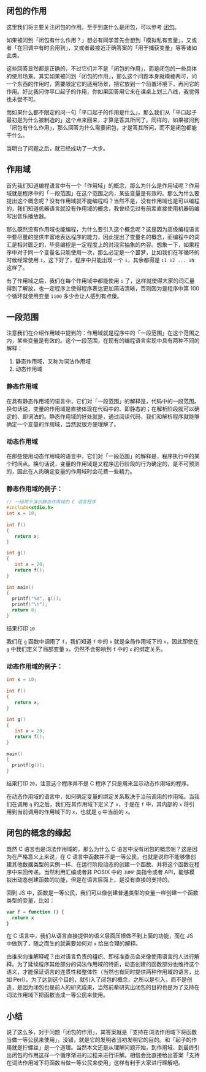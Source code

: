 ## 闭包的作用

这里我们将主要关注闭包的作用。至于到底什么是闭包，可以参考 [闭包](闭包.md)。

如果被问到「闭包有什么作用？」想必有同学首先会想到「模拟私有变量」，又或者「在回调中有时会用到」，又或者最接近正确答案的「用于捕获变量」等等诸如此类。

这些回答显然都是正确的，不过它们并不是「闭包的作用」，而是闭包的一些具体的使用场景。其实如果被问到「闭包的作用」，那么这个问题本身就模棱两可，问一个东西的作用时，需要限定它的适用场景，把它放到一个前置环境下，再问它的作用。好比我问你平口起子的作用，你如果回答用它来在课桌上划三八线，我觉得也未尝不可。

而如果什么都不限定的问一句「平口起子的作用是什么」，那么我们从「平口起子最初是为什么被制造的」这个点来回来，才算是答其所问了。同样的，如果被问到「闭包有什么作用」，那么回答为什么需要闭包，才是答其所问，而不是闭包都能干什么。

当明白了问题之后，就已经成功了一大步。

## 作用域

首先我们知道编程语言中有一个「作用域」的概念，那么为什么是作用域呢？作用域就是程序中的「一段范围」在这个范围之内，某些变量是有效的。那么为什么要提出这个概念呢？没有作用域就不能编程吗？当然不是，没有作用域也是可以编程的，我们知道机器语言就没有作用域的概念，我曾经见过有前辈直接使用机器码编写出音乐播放器。

那么既然没有作用域也能编程，为什么要引入这个概念呢？这是因为高级编程语言中要尽量的提供丰富地表达程序的能力，因此提出了变量名的概念，而编程中的词汇是相对匮乏的，毕竟编程是一定程度上的对现实抽象的内容。想象一下，如果程序中对于同一个变量名只能使用一次，那么必定是一个噩梦，比如我们在写循环的时候经常使用 `i`，这下好了，程序中只能出现一个 `i`，其余都得是 `i1 i2 ... iN` 这样了。

有了作用域之后，我们在每个作用域中都能使用 `i` 了，这样就使得大家的词汇量得到了解放，也一定程序上使得程序表达更加简洁清晰，否则因为是程序中第 100 个循环就使用变量 `i100` 多少会让人感到有点傻。

## 一段范围

注意我们在介绍作用域中提到的：作用域就是程序中的「一段范围」在这个范围之内，某些变量是有效的。这个一段范围，在现有的编程语言实现中具有两种不同的解释：

1. 静态作用域，又称为词法作用域
2. 动态作用域

### 静态作用域

在具有静态作用域的语言中，它们对「一段范围」的解释是，代码中的一段范围。换句话说，变量的作用域是直接体现在代码中的、即静态的；在解析阶段就可以确定的、即词法的。静态作用域的好处就是，通过阅读代码，我们和解析程序就能够确定一个变量的作用域，当然就很方便理解了。

### 动态作用域

在那些使用动态作用域的语言中，它们对「一段范围」的解释是，程序执行中的某个时间点。换句话说，变量的作用域是又程序运行阶段的行为确定的，是不可预测的，因此在人肉确定变量的作用域时会花费一些精力。

### 静态作用域的例子：

```c
// 一段用于演示静态作用域的 C 语言程序
#include<stdio.h> 
int x = 10; 
  
int f() 
{ 
   return x; 
} 

int g() 
{ 
   int x = 20; 
   return f(); 
} 
  
int main() 
{ 
  printf("%d", g()); 
  printf("\n"); 
  return 0; 
} 
```

结果打印 `10`

我们在 `g` 函数中调用了 `f`，我们知道 `f` 中的 `x` 就是全局作用域下的 `x`，因此即使在 `g` 中我们定义了局部变量 `x`，仍然不会影响到 `f` 中的 `x` 的绑定关系。


### 动态作用域的例子：

```c
int x = 10; 
  
int f() 
{ 
   return x; 
} 
  
int g() 
{ 
   int x = 20; 
   return f(); 
} 
  
main() 
{ 
  printf(g()); 
}
```

结果打印 `20`，注意这个程序并不是 C 程序了只是用来显示动态作用域的程序。

在动态作用域的语言中，如何确定变量的绑定关系取决于当前调用的作用域。当我们在调用 `g` 的之后，我们在其作用域下定义了 `x`，于是在 `f` 中，其内部的 `x` 将引用到当前调用的作用域下的 `x`，也就是 `g` 中当前的 `x`。

## 闭包的概念的缘起

既然 C 语言也是词法作用域的，那么为什么 C 语言中没有闭包的概念呢？这是因为在严格意义上来说，在 C 语言中函数并不是一等公民，也就是说你不能够像创建其他数据类型的实例一样、在运行阶段动态的创建一个函数、并将这个函数在程序中来回传递。当然利用汇编或者非 POSIX 中的 `JUMP` 类指令或者 API，能够模拟出动态创建函数的功能，但是在语言层面上，是没有直接的支持的。

回到 JS 中，函数是一等公民，我们可以像创建普通类型的变量一样创建一个函数类型的变量，比如：

```js
var f = function () {
  return x
}
```

在 C 语言中，我们从语言直接提供的语义层面压根做不到上面的功能，而在 JS 中做到了，随之而生的就需要如何对 `x` 给出合理的解释。

由谁来向谁解释呢？由对语言负责的组织、即标准委员会来像使用语言的人进行解释。为了延续程序其他部分的词法作用域的特质，动态创建的函数部分也维持这个语义，才能保证语言的连贯性和整体性（当然也有同时提供两种作用域的语言，比如 Perl）。为了达到这个目的，就引入了闭包的概念，之所以是引入，而不是创造，是因为闭包也是前人的研究成果，当然前辈研究出闭包的目的也是为了支持在词法作用域下把函数当成一等公民来使用。

## 小结

说了这么多，对于问题「闭包的作用」，其答案就是「支持在词法作用域下将函数当做一等公民来使用」，没错，就是它的发明者当初发明它的目的。和「起子的作用就是拧螺丝」是一个道理。当然本文还是从理解问题开始，到作用域、到最终引出闭包的作用这样一个循序渐进的过程来进行讲解。相信会比直接给出答案「支持在词法作用域下将函数当做一等公民来使用」这样有利于大家进行理解吧。
